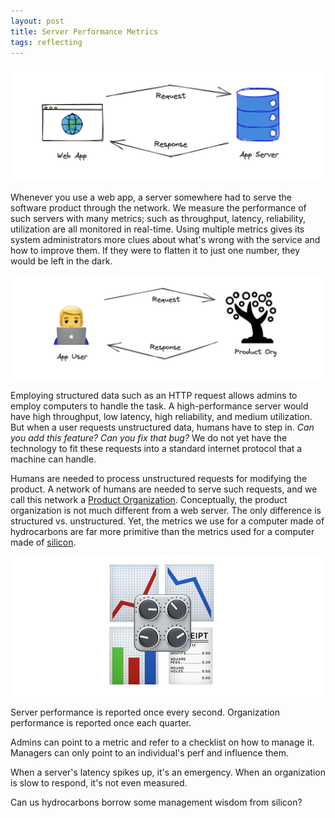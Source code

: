 ```yaml
---
layout: post
title: Server Performance Metrics
tags: reflecting
---
```


![web-app](assets/metrics/web-app.png)

Whenever you use a web app, a server somewhere had to serve the software product through the network. We measure the performance of such servers with many metrics; such as throughput, latency, reliability, utilization are all monitored in real-time. Using multiple metrics gives its system administrators more clues about what's wrong with the service and how to improve them. If they were to flatten it to just one number, they would be left in the dark.

![user-org](assets/metrics/user-org.png)

Employing structured data such as an HTTP request allows admins to employ computers to handle the task. A high-performance server would have high throughput, low latency, high reliability, and medium utilization. But when a user requests unstructured data, humans have to step in. _Can you add this feature? Can you fix that bug?_ We do not yet have the technology to fit these requests into a standard internet protocol that a machine can handle.

Humans are needed to process unstructured requests for modifying the product. A network of humans are needed to serve such requests, and we call this network a [Product Organization](http://scrumbook.org.datasenter.no/sequences/product-organization-sequence.html). Conceptually, the product organization is not much different from a web server. The only difference is structured vs. unstructured. Yet, the metrics we use for a computer made of hydrocarbons are far more primitive than the metrics used for a computer made of [silicon](https://en.wikipedia.org/wiki/Silicon#:~:text=Labs%20in%201959.-,The%20%22Silicon%20Age%22,-refers%20to%20the). 

![knobs](assets/metrics/knobs.png)

Server performance is reported once every second. Organization performance is reported once each quarter. 

Admins can point to a metric and refer to a checklist on how to manage it. Managers can only point to an individual's perf and influence them.

When a server's latency spikes up, it's an emergency. When an organization is slow to respond, it's not even measured.

Can us hydrocarbons borrow some management wisdom from silicon?
